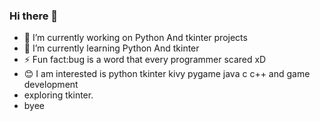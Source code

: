 ### Hi there 👋
- 🔭 I’m currently working on Python And tkinter projects
- 🌱 I’m currently learning Python And tkinter
- ⚡ Fun fact:bug is a word that every programmer scared xD
- 😊 I am interested is python tkinter kivy pygame java c c++ and game development 
- exploring tkinter. 
- byee
